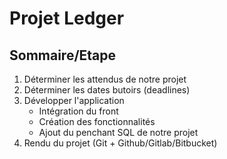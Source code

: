 # Projet Ledger

## Sommaire/Etape

1. Déterminer les attendus de notre projet
2. Déterminer les dates butoirs (deadlines)
3. Développer l'application
   - Intégration du front
   - Création des fonctionnalités
   - Ajout du penchant SQL de notre projet
4. Rendu du projet (Git + Github/Gitlab/Bitbucket)
